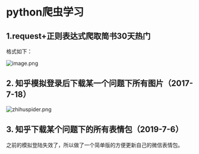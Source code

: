 # python爬虫学习

## 1.request+正则表达式爬取简书30天热门
格式如下：

![image.png](http://upload-images.jianshu.io/upload_images/1599743-2ed59503879a658e.png?imageMogr2/auto-orient/strip%7CimageView2/2/w/1240)

## 2. 知乎模拟登录后下载某一个问题下所有图片（2017-7-18）

![zhihuspider.png](http://upload-images.jianshu.io/upload_images/1599743-0e93783e56a56475.png?imageMogr2/auto-orient/strip%7CimageView2/2/w/1240)

## 3. 知乎下载某个问题下的所有表情包（2019-7-6）
之前的模拟登陆失效了，所以做了一个简单版的方便更新自己的微信表情包。
